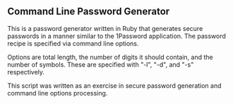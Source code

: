 ## Command Line Password Generator

This is a password generator written in Ruby that generates secure passwords in a manner similar to the 1Password application. The password recipe is specified via command line options.

Options are total length, the number of digits it should contain, and the number of symbols. These are specified with "-l", "-d", and "-s" respectively.

This script was written as an exercise in secure password generation and command line options processing.